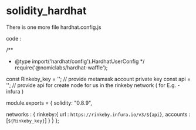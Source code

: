 # solidity_hardhat

There is one more file hardhat.config.js


code : 

/**
 * @type import('hardhat/config').HardhatUserConfig
 */
require('@nomiclabs/hardhat-waffle');

const Rinkeby_key = ''; // provide metamask account private key
const api = ''; // provide api for create node for us in the rinkeby network ( for E.g. - infura )

module.exports = {
  solidity: "0.8.9",

  networks : {
    rinkeby:{
      url : `https://rinkeby.infura.io/v3/${api}`,
      accounts : [`${Rinkeby_key}`]
    }
  }
};
